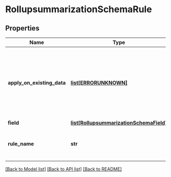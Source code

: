 # RollupsummarizationSchemaRule

## Properties
Name | Type | Description | Notes
------------ | ------------- | ------------- | -------------
**apply_on_existing_data** | [**list[ERRORUNKNOWN]**](.md) | If configured, existing data will also be considered for roll up summarization, else only the newly incoming data will be considered | [optional] 
**field** | [**list[RollupsummarizationSchemaField]**](RollupsummarizationSchemaField.md) |  | [optional] 
**rule_name** | **str** |  Rule for which the roll-up summarization profile will be applied. | 

[[Back to Model list]](../README.md#documentation-for-models) [[Back to API list]](../README.md#documentation-for-api-endpoints) [[Back to README]](../README.md)


